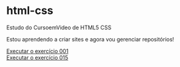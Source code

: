 # html-css
 Estudo do CursoemVideo de HTML5 CSS

Estou aprendendo a criar sites e agora vou gerenciar repositórios!

<a href="https://abraao2030.github.io/html-css/exercicios/ex001/index.html">Executar o exercício 001</a><br>
<a href="https://abraao2030.github.io/html-css/exercicios/ex015/index.html">Executar o exercício 015</a>